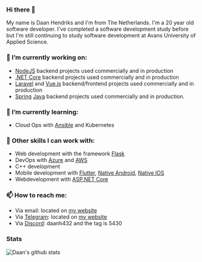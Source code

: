 ### Hi there 👋

My name is Daan Hendriks and I'm from The Netherlands. I'm a 20 year old software developer. I've completed a software development study before but I'm still continuing to study software development at Avans University of Applied Science.


### 🔭 I’m currently working on:
- [NodeJS](https://nodejs.org/) backend projects used commercially and in production
- [.NET Core](https://dot.net/) backend projects used commercially and in production
- [Laravel](https://laravel.com/) and [Vue.js](https://vuejs.org/) backend/frontend projects used commercially and in production
- [Spring](https://spring.io/) [Java](https://www.java.com/) backend projects used commercially and in production.

### 🌱 I’m currently learning:
- Cloud Ops with [Ansible](https://www.ansible.com/) and Kubernetes

### 👯 Other skills I can work with:
- Web development with the framework [Flask](https://flask.palletsprojects.com/)
- DevOps with [Azure](https://azure.microsoft.com/) and [AWS](https://aws.amazon.com/)
- C++ development
- Mobile development with [Flutter](https://flutter.dev/), [Native Android](https://developer.android.com/), [Native IOS](https://developer.apple.com/swift/)
- Webdevelopment with [ASP.NET Core](http://asp.net/)

### 📫 How to reach me: 
- Via email: located on [my website](https://daanhendriks.nl/contact)
- Via [Telegram](https://telegram.org/): located on [my website](https://daanhendriks.nl/contact)
- Via [Discord](https://discord.com/): daanh432 and the tag is 5430


### Stats

![Daan's github stats](https://github-readme-stats.vercel.app/api/?username=daanh432&show_icons=true&title_color=fff&icon_color=79ff97&text_color=9f9f9f&bg_color=151515)

<!--
**daanh432/daanh432** is a ✨ _special_ ✨ repository because its `README.md` (this file) appears on your GitHub profile.

Here are some ideas to get you started:

- 🔭 I’m currently working on ...
- 🌱 I’m currently learning ...
- 👯 I’m looking to collaborate on ...
- 🤔 I’m looking for help with ...
- 💬 Ask me about ...
- 📫 How to reach me: ...
- 😄 Pronouns: ...
- ⚡ Fun fact: ...
-->
